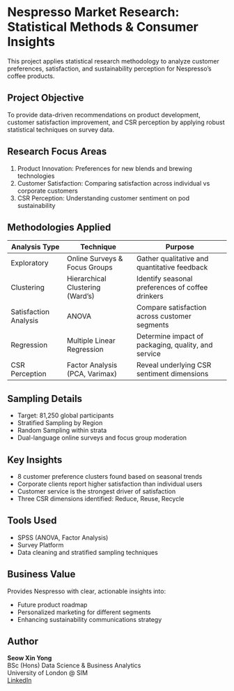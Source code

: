 # Nespresso Market Research: Statistical Methods & Consumer Insights

This project applies statistical research methodology to analyze customer preferences, satisfaction, and sustainability perception for Nespresso’s coffee products.

## Project Objective

To provide data-driven recommendations on product development, customer satisfaction improvement, and CSR perception by applying robust statistical techniques on survey data.

## Research Focus Areas

1. Product Innovation: Preferences for new blends and brewing technologies
2. Customer Satisfaction: Comparing satisfaction across individual vs corporate customers
3. CSR Perception: Understanding customer sentiment on pod sustainability

## Methodologies Applied

| Analysis Type         | Technique                         | Purpose |
|----------------------|-----------------------------------|---------|
| Exploratory          | Online Surveys & Focus Groups     | Gather qualitative and quantitative feedback |
| Clustering           | Hierarchical Clustering (Ward’s)  | Identify seasonal preferences of coffee drinkers |
| Satisfaction Analysis| ANOVA                             | Compare satisfaction across customer segments |
| Regression           | Multiple Linear Regression         | Determine impact of packaging, quality, and service |
| CSR Perception       | Factor Analysis (PCA, Varimax)    | Reveal underlying CSR sentiment dimensions |

## Sampling Details

- Target: 81,250 global participants
- Stratified Sampling by Region
- Random Sampling within strata
- Dual-language online surveys and focus group moderation

## Key Insights

- 8 customer preference clusters found based on seasonal trends
- Corporate clients report higher satisfaction than individual users
- Customer service is the strongest driver of satisfaction
- Three CSR dimensions identified: Reduce, Reuse, Recycle

## Tools Used

- SPSS (ANOVA, Factor Analysis)
- Survey Platform
- Data cleaning and stratified sampling techniques

## Business Value

Provides Nespresso with clear, actionable insights into:
- Future product roadmap
- Personalized marketing for different segments
- Enhancing sustainability communications strategy

## Author

**Seow Xin Yong**  
BSc (Hons) Data Science & Business Analytics  
University of London @ SIM  
[LinkedIn](https://www.linkedin.com/in/seow-xin-yong/)
